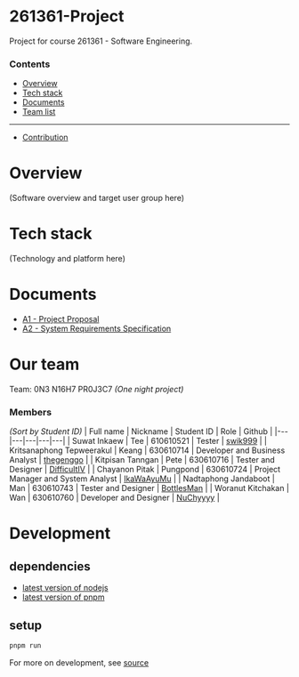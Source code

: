 # 261361-Project

Project for course 261361 - Software Engineering.

### Contents

- [Overview](#overview)
- [Tech stack](#tech-stack)
- [Documents](#documents)
- [Team list](#our-team)

---

- [Contribution](#contribution)

# Overview

(Software overview and target user group here)

# Tech stack

(Technology and platform here)

# Documents

- [A1 - Project Proposal](./documents/A1/A1.pdf)
- [A2 - System Requirements Specification](./documents/A2/A2.pdf)

# Our team

Team: 0N3 N16H7 PR0J3C7 _(One night project)_

### Members

_(Sort by Student ID)_
| Full name | Nickname | Student ID | Role | Github |
|---|---|---|---|---|
| Suwat Inkaew | Tee | 610610521 | Tester | [swik999](https://github.com/swik999/) |
| Kritsanaphong Tepweerakul | Keang | 630610714 | Developer and Business Analyst | [thegenggo](https://github.com/thegenggo/) |
| Kitpisan Tanngan | Pete | 630610716 | Tester and Designer | [DifficultIV](https://github.com/DifficultIV) |
| Chayanon Pitak | Pungpond | 630610724 | Project Manager and System Analyst | [IkaWaAyuMu](https://github.com/IkaWaAyuMu) |
| Nadtaphong Jandaboot | Man | 630610743 | Tester and Designer | [BottlesMan](https://github.com/BottlesMan) |
| Woranut Kitchakan | Wan | 630610760 | Developer and Designer | [NuChyyyy](https://github.com/NuChyyyy) |

# Development

## dependencies

- [latest version of nodejs](https://nodejs.org/en/)
- [latest version of pnpm](https://pnpm.io/)

## setup

```bash
pnpm run
```

For more on development, see [source](./source/)
